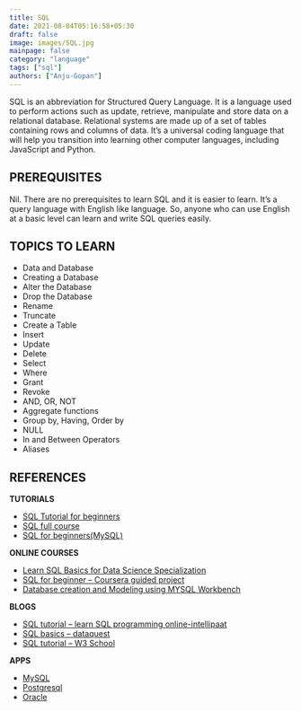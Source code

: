 ```yaml
---
title: SQL
date: 2021-08-04T05:16:58+05:30
draft: false
image: images/SQL.jpg
mainpage: false
category: "language"
tags: ["sql"]
authors: ["Anju-Gopan"]
---
```


SQL is an abbreviation for Structured Query Language. It is a language used to perform actions such as update, retrieve, manipulate and store data on a relational database. Relational systems are made up of a set of tables containing rows and columns of data. It’s a universal coding language that will help you transition into learning other computer languages, including JavaScript and Python.

## PREREQUISITES

Nil. There are no prerequisites to learn SQL and it is easier to learn. It’s a query language with English like language. So, anyone who can use English at a basic level can learn and write SQL queries easily.

## TOPICS TO LEARN

- Data and Database
- Creating a Database
- Alter the Database
- Drop the Database
- Rename
- Truncate
- Create a Table
- Insert
- Update
- Delete
- Select
- Where
- Grant
- Revoke
- AND, OR, NOT
- Aggregate functions
- Group by, Having, Order by
- NULL
- In and Between Operators
- Aliases

## REFERENCES

**TUTORIALS**

- [SQL Tutorial for beginners](https://youtu.be/zbMHLJ0dY4w)
- [SQL full course](https://youtu.be/BPHAr4QGGVE)
- [SQL for beginners(MySQL)](https://youtube.com/playlist?list=PLUDwpEzHYYLvWEwDxZViN1shP-pGyZdtT)

**ONLINE COURSES**

- [Learn SQL Basics for Data Science Specialization](https://www.coursera.org/specializations/learn-sql-basics-data-science?)
- [SQL for beginner – Coursera guided project](https://www.coursera.org/projects/sql-basics-beginners)
- [Database creation and Modeling using MYSQL Workbench](https://www.coursera.org/projects/database-creation-and-modeling-using-mysql-workbench)

**BLOGS**

- [SQL tutorial – learn SQL programming online-intellipaat](https://intellipaat.com/blog/tutorial/sql-tutorial/)
- [SQL basics – dataquest](https://www.dataquest.io/blog/sql-basics/)
- [SQL tutorial – W3 School](https://www.w3schools.com/sql/)

**APPS**

- [MySQL](https://www.mysql.com/)
- [Postgresql](https://www.postgresql.org/)
- [Oracle](https://www.oracle.com/tools/downloads/sqldev-downloads.html)
